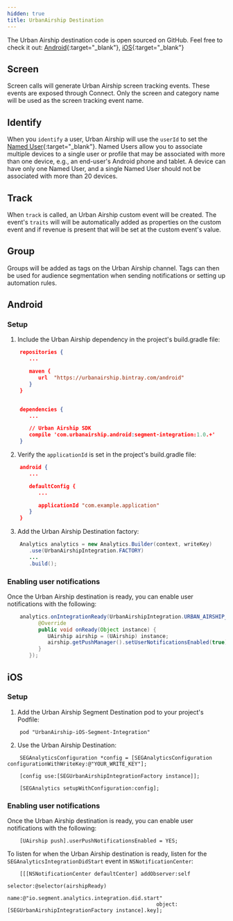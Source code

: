 ```yaml
---
hidden: true
title: UrbanAirship Destination
---
```

The Urban Airship destination code is open sourced on GitHub. Feel free to check it out: [Android](https://github.com/urbanairship/android-segment-integration){:target="_blank"}, [iOS](https://github.com/urbanairship/ios-segment-integration){:target="_blank"}


## Screen

Screen calls will generate Urban Airship screen tracking events. These events are exposed through Connect. Only the screen and category name will be used as the screen tracking event name.

## Identify

When you `identify` a user, Urban Airship will use the `userId` to set the [Named User](http://docs.urbanairship.com/api/ua.html#named-users){:target="_blank"}. Named Users allow you to associate multiple devices to a single user or profile that may be associated with more than one device, e.g., an end-user's Android phone and tablet. A device can have only one Named User, and a single Named User should not be associated with more than 20 devices.

## Track

When `track` is called, an Urban Airship custom event will be created. The event's `traits` will will be automatically added as properties on the custom event and if revenue is present that will be set at the custom event's value.

## Group

Groups will be added as tags on the Urban Airship channel. Tags can then be used for audience segmentation when sending notifications
or setting up automation rules.

## Android


### Setup

1) Include the Urban Airship dependency in the project's build.gradle file:

```json
    repositories {
       ...

       maven {
          url  "https://urbanairship.bintray.com/android"
       }
    }


    dependencies {
       ...

       // Urban Airship SDK
       compile 'com.urbanairship.android:segment-integration:1.0.+'
    }
```

2) Verify the `applicationId` is set in the project's build.gradle file:

```json
    android {
       ...

       defaultConfig {
          ...

          applicationId "com.example.application"
       }
    }
```

3) Add the Urban Airship Destination factory:

```java
    Analytics analytics = new Analytics.Builder(context, writeKey)
       .use(UrbanAirshipIntegration.FACTORY)
       ...
       .build();
```


### Enabling user notifications

Once the Urban Airship destination is ready, you can enable user notifications with the following:

```java
    analytics.onIntegrationReady(UrbanAirshipIntegration.URBAN_AIRSHIP_KEY, new Analytics.Callback<Object>() {
          @Override
          public void onReady(Object instance) {
             UAirship airship = (UAirship) instance;
             airship.getPushManager().setUserNotificationsEnabled(true);
          }
       });
```

## iOS

### Setup

1) Add the Urban Airship Segment Destination pod to your project's Podfile:

```objc
    pod "UrbanAirship-iOS-Segment-Integration"
```

2) Use the Urban Airship Destination:

```objc
    SEGAnalyticsConfiguration *config = [SEGAnalyticsConfiguration configurationWithWriteKey:@"YOUR_WRITE_KEY"];

    [config use:[SEGUrbanAirshipIntegrationFactory instance]];

    [SEGAnalytics setupWithConfiguration:config];
``` 

### Enabling user notifications

Once the Urban Airship destination is ready, you can enable user notifications with the following:

```objc
    [UAirship push].userPushNotificationsEnabled = YES;
```

To listen for when the Urban Airship destination is ready, listen for the `SEGAnalyticsIntegrationDidStart` event in `NSNotificationCenter`:

```objc
    [[[NSNotificationCenter defaultCenter] addObserver:self
                                              selector:@selector(airshipReady)
                                                  name:@"io.segment.analytics.integration.did.start"
                                                object:[SEGUrbanAirshipIntegrationFactory instance].key];
```